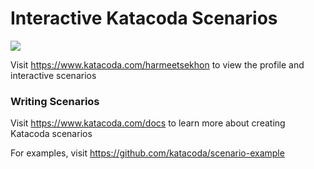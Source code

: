 # Interactive Katacoda Scenarios

[![](http://shields.katacoda.com/katacoda/harmeetsekhon/count.svg)](https://www.katacoda.com/harmeetsekhon "Get your profile on Katacoda.com")

Visit https://www.katacoda.com/harmeetsekhon to view the profile and interactive scenarios

### Writing Scenarios
Visit https://www.katacoda.com/docs to learn more about creating Katacoda scenarios

For examples, visit https://github.com/katacoda/scenario-example
